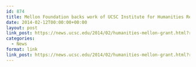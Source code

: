 ```yaml
---
id: 874
title: Mellon Foundation backs work of UCSC Institute for Humanities Research
date: 2014-02-12T00:00:00+00:00
layout: post
link_post: https://news.ucsc.edu/2014/02/humanities-mellon-grant.html?ref=campaign
categories:
  - News
format: link
link_post: https://news.ucsc.edu/2014/02/humanities-mellon-grant.html?ref=campaign
---
```

